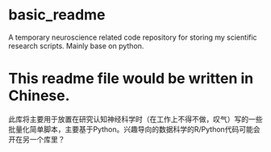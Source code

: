# basic_readme
A temporary neuroscience related code repository for storing my scientific research scripts. Mainly base on python.

# This readme file would be written in Chinese.
此库将主要用于放置在研究认知神经科学时（在工作上不得不做，叹气）写的一些批量化简单脚本，主要基于Python。兴趣导向的数据科学的R/Python代码可能会开在另一个库里？
